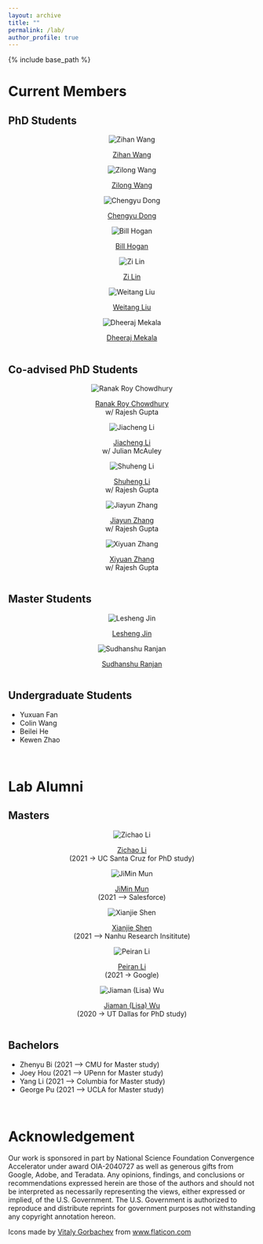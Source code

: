 ```yaml
---
layout: archive
title: ""
permalink: /lab/
author_profile: true
---
```


{% include base_path %}

Current Members
======

## PhD Students

<div class="row">
    <div class="column">
      <center>
      <div class="author__avatar">
            <img src="/images/img/students/zihan wang.png" class="author__avatar" alt="Zihan Wang">
      </div>
      <div class="author__content">
            <p><a href = "https://zihanwangki.github.io/">Zihan Wang</a></p>
      </div>
      </center>
    </div>
    <div class="column">
      <center>
      <div class="author__avatar">
            <img src="/images/img/students/zilong wang.jpg" class="author__avatar" alt="Zilong Wang">
      </div>
      <div class="author__content">
            <p><a href = "https://zilongwang.me/">Zilong Wang</a></p>
      </div>
      </center>
    </div>
    <div class="column">
      <center>
      <div class="author__avatar">
            <img src="/images/img/students/chengyu dong.jpg" class="author__avatar" alt="Chengyu Dong">
      </div>
      <div class="author__content">
            <p><a href = "https://www.chengyu-dong.me/">Chengyu Dong</a></p>
      </div>
      </center>
    </div>
    <div class="column">
      <center>
      <div class="author__avatar">
            <img src="/images/img/students/bill hogan.jpg" class="author__avatar" alt="Bill Hogan">
      </div>
      <div class="author__content">
            <p><a href="https://wphogan.github.io/">Bill Hogan</a></p>
      </div>
      </center>
    </div>
    <div class="column">
      <center>
      <div class="author__avatar">
            <img src="/images/img/students/zi lin.jpg" class="author__avatar" alt="Zi Lin">
      </div>
      <div class="author__content">
            <p><a href = "https://zi-lin.com/">Zi Lin</a></p>
      </div>
      </center>
    </div>
    <div class="column">
      <center>
      <div class="author__avatar">
            <img src="/images/img/students/weitang liu.jpg" class="author__avatar" alt="Weitang Liu">
      </div>
      <div class="author__content">
            <p><a href = "https://scholar.google.com/citations?user=LzhBQRUAAAAJ&hl=en">Weitang Liu</a></p>
      </div>
      </center>
    </div>
    <div class="column">
      <center>
      <div class="author__avatar">
            <img src="/images/img/students/dheeraj mekala.png" class="author__avatar" alt="Dheeraj Mekala">
      </div>
      <div class="author__content">
            <p><a href = "https://dheeraj7596.github.io/">Dheeraj Mekala</a></p>
      </div>
      </center>
    </div>
</div>


## Co-advised PhD Students

<div class="row">
    <div class="column">
      <center>
      <div class="author__avatar">
            <img src="/images/img/students/ranak roy chowdhury.jpg" class="author__avatar" alt="Ranak Roy Chowdhury">
      </div>
      <div class="author__content">
            <p><a href = "https://www.linkedin.com/in/ranakroychowdhury/">Ranak Roy Chowdhury</a><br/>w/ Rajesh Gupta</p>
      </div>
      </center>
    </div>
    <div class="column">
      <center>
      <div class="author__avatar">
            <img src="/images/img/students/jiacheng li.jpeg" class="author__avatar" alt="Jiacheng Li">
      </div>
      <div class="author__content">
            <p><a href = "https://jiachengli1995.github.io/">Jiacheng Li</a><br/>w/ Julian McAuley</p>
      </div>
      </center>
    </div>
    <div class="column">
      <center>
      <div class="author__avatar">
            <img src="/images/img/students/shuheng li.png" class="author__avatar" alt="Shuheng Li">
      </div>
      <div class="author__content">
            <p><a href = "">Shuheng Li</a><br/>w/ Rajesh Gupta</p>
      </div>
      </center>
    </div>
    <div class="column">
      <center>
      <div class="author__avatar">
            <img src="/images/img/students/jiayun zhang.jpg" class="author__avatar" alt="Jiayun Zhang">
      </div>
      <div class="author__content">
            <p><a href = "https://jiayunz.github.io/">Jiayun Zhang</a><br/>w/ Rajesh Gupta</p>
      </div>
      </center>
    </div>
    <div class="column">
      <center>
      <div class="author__avatar">
            <img src="/images/img/students/xiyuan zhang.jpg" class="author__avatar" alt="Xiyuan Zhang">
      </div>
      <div class="author__content">
            <p><a href = "https://xiyuanzh.github.io/">Xiyuan Zhang</a><br/>w/ Rajesh Gupta</p>
      </div>
      </center>
    </div>
</div>

## Master Students


<div class="row">
    <div class="column">
      <center>
      <div class="author__avatar">
            <img src="/images/img/students/lesheng jin.jpg" class="author__avatar" alt="Lesheng Jin">
      </div>
      <div class="author__content">
            <p><a href = "https://www.linkedin.com/in/lesheng-jin-9618b0201/?originalSubdomain=cn">Lesheng Jin</a></p>
      </div>
      </center>
    </div>
    <div class="column">
      <center>
      <div class="author__avatar">
            <img src="/images/img/students/sudhanshu rajan.jpg" class="author__avatar" alt="Sudhanshu Ranjan">
      </div>
      <div class="author__content">
            <p><a href = "https://www.linkedin.com/in/sudhanshu-ranjan-33a216124/">Sudhanshu Ranjan </a></p>
      </div>
      </center>
    </div>
</div>

## Undergraduate Students

- Yuxuan Fan
- Colin Wang
- Beilei He
- Kewen Zhao

<br/>

Lab Alumni
======

## Masters

<div class="row">
    <div class="column">
      <center>
      <div class="author__avatar">
            <img src="/images/img/students/zichao li.jpeg" class="author__avatar" alt="Zichao Li">
      </div>
      <div class="author__content">
            <p><a href = "https://zichaoli.github.io/">Zichao Li</a><br/>(2021 -> UC Santa Cruz for PhD study)</p>
      </div>
      </center>
    </div>
    <div class="column">
      <center>
      <div class="author__avatar">
            <img src="/images/img/students/jimin mun.jpeg" class="author__avatar" alt="JiMin Mun">
      </div>
      <div class="author__content">
            <p><a href = "https://www.linkedin.com/in/jimin-mun/">JiMin Mun</a><br/>(2021 --> Salesforce)</p>
      </div>
      </center>
    </div>
    <div class="column">
      <center>
      <div class="author__avatar">
            <img src="/images/img/students/man.png" class="author__avatar" alt="Xianjie Shen">
      </div>
      <div class="author__content">
            <p><a href = "https://www.linkedin.com/in/jayshencs/">Xianjie Shen</a><br/>(2021 --> Nanhu Research Insititute)</p>
      </div>
      </center>
    </div>
    <div class="column">
      <center>
      <div class="author__avatar">
            <img src="/images/img/students/peiran li.jpeg" class="author__avatar" alt="Peiran Li">
      </div>
      <div class="author__content">
            <p><a href = "https://www.linkedin.com/in/peiran-li/">Peiran Li</a><br/>(2021 -> Google)</p>
      </div>
      </center>
    </div>
    <div class="column">
      <center>
      <div class="author__avatar">
            <img src="/images/img/students/woman.png" class="author__avatar" alt="Jiaman (Lisa) Wu">
      </div>
      <div class="author__content">
            <p><a href = "">Jiaman (Lisa) Wu</a><br>(2020 -> UT Dallas for PhD study)</p>
      </div>
      </center>
    </div>
</div>

## Bachelors

- Zhenyu Bi (2021 --> CMU for Master study)
- Joey Hou (2021 --> UPenn for Master study)
- Yang Li (2021 --> Columbia for Master study)
- George Pu (2021 --> UCLA for Master study)

<br/>

Acknowledgement
======
Our work is sponsored in part by National Science Foundation Convergence Accelerator under award OIA-2040727 as well as generous gifts from Google, Adobe, and Teradata.
Any opinions, findings, and conclusions or recommendations expressed herein are those of the authors and should not be interpreted as necessarily representing the views, either expressed or implied, of the U.S. Government. 
The U.S. Government is authorized to reproduce and distribute reprints for government purposes not withstanding any copyright annotation hereon.

<div>Icons made by <a href="https://www.flaticon.com/authors/vitaly-gorbachev" title="Vitaly Gorbachev">Vitaly Gorbachev</a> from <a href="https://www.flaticon.com/" title="Flaticon">www.flaticon.com</a></div>